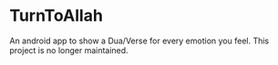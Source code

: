 # TurnToAllah
An android app to show a Dua/Verse for every emotion you feel. This project is no longer maintained.
